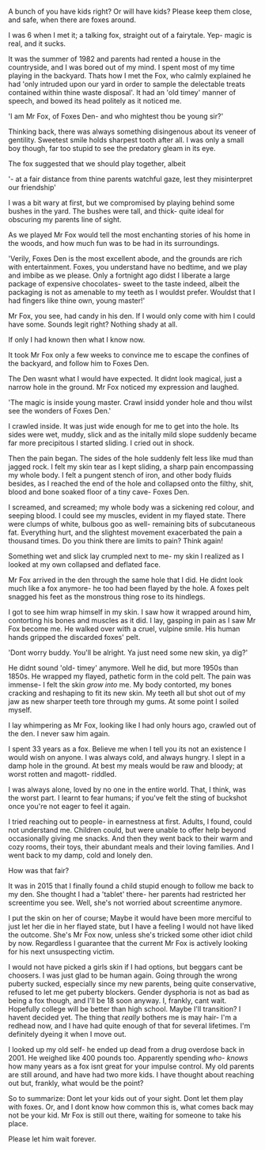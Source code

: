 A bunch of you have kids right? Or will have kids? Please keep them close, and safe, when there are foxes around.

I was 6 when I met it; a talking fox, straight out of a fairytale. Yep- magic is real, and it sucks.

It was the summer of 1982 and parents had rented a house in the countryside, and I was bored out of my mind. I spent most of my time playing in the backyard. Thats how I met the Fox, who calmly explained he had 'only intruded upon our yard in order to sample the delectable treats contained within thine waste disposal'. It had an 'old timey' manner of speech, and bowed its head politely as it noticed me.

'I am Mr Fox, of Foxes Den- and who mightest thou be young sir?'

Thinking back, there was always something disingenous about its veneer of gentility. Sweetest smile holds sharpest tooth after all.
I was only a small boy though, far too stupid to see the predatory gleam in its eye.

The fox suggested that we should play together, albeit

'- at a fair distance from thine parents watchful gaze, lest they misinterpret our friendship'

I was a bit wary at first, but we compromised by playing behind some bushes in the yard. The bushes were tall, and thick- quite ideal for obscuring my parents line of sight.

As we played Mr Fox would tell the most enchanting stories of his home in the woods, and how much fun was to be had in its surroundings.

'Verily, Foxes Den is the most excellent abode, and the grounds are rich with entertainment. Foxes, you understand have no bedtime, and we play and imbibe as we please. Only a fortnight ago didst I liberate a large package of expensive chocolates- sweet to the taste indeed, albeit the packaging is not as amenable to my teeth as I wouldst prefer. Wouldst that I had fingers like thine own, young master!'

Mr Fox, you see, had candy in his den. If I would only come with him I could have some. Sounds legit right? Nothing shady at all.

If only I had known then what I know now.

It took Mr Fox only a few weeks to convince me to escape the confines of the backyard, and follow him to Foxes Den.

The Den wasnt what I would have expected. It didnt look magical, just a narrow hole in the ground. Mr Fox noticed my expression and laughed.

'The magic is inside young master. Crawl insidd yonder hole and thou wilst see the wonders of Foxes Den.'

I crawled inside. It was just wide enough for me to get into the hole. Its sides were wet, muddy, slick and as the initally mild slope suddenly became far more precipitous I started sliding. I cried out in shock.

Then the pain began. The sides of the hole suddenly felt less like mud than jagged rock. I felt my skin tear as I kept sliding, a sharp pain encompassing my whole body. I felt a pungent stench of iron, and other body fluids besides, as I reached the end of the hole and collapsed onto the filthy, shit, blood and bone soaked floor of a tiny cave- Foxes Den. 

I screamed, and screamed; my whole body was a sickening red colour, and seeping blood. I could see my muscles, evident in my flayed state. There were clumps of white, bulbous goo as well- remaining bits of subcutaneous fat. Everything hurt, and the slightest movement exacerbated the pain a thousand times. Do you think there are limits to pain? Think again!

Something wet and slick lay crumpled next to me- my skin I realized as I looked at my own collapsed and deflated face.

Mr Fox arrived in the den through the same hole that I did. He didnt look much like a fox anymore- he too had been flayed by the hole. A foxes pelt snagged his feet as the monstrous thing rose to its hindlegs.

I got to see him wrap himself in my skin. I saw how it wrapped around him, contorting his bones and muscles as it did. I lay, gasping in pain as I saw Mr Fox become me.
He walked over with a cruel, vulpine smile. His human hands gripped the discarded foxes' pelt.

'Dont worry buddy. You'll be alright. Ya just need some new skin, ya dig?'

He didnt sound 'old- timey' anymore. Well he did, but more 1950s than 1850s. He wrapped my flayed, pathetic form in the cold pelt. The pain was immense- I felt the skin *grow into* me. My body contorted, my bones cracking and reshaping to fit its new skin. My teeth all but shot out of my jaw as new sharper teeth tore through my gums. At some point I soiled myself.

I lay whimpering as Mr Fox, looking like I had only hours ago, crawled out of the den. I never saw him again.

I spent 33 years as a fox. Believe me when I tell you its not an existence I would wish on anyone. I was always cold, and always hungry. I slept in a damp hole in the ground. At best my meals would be raw and bloody; at worst rotten and magott- riddled.

I was always alone, loved by no one in the entire world. That, I think, was the worst part. I learnt to fear humans; if you've felt the sting of buckshot once you're not eager to feel it again.

I tried reaching out to people- in earnestness at first. Adults, I found, could not understand me. Children could, but were unable to offer help beyond occasionally giving me snacks. 
And then they went back to their warm and cozy rooms, their toys, their abundant meals and their loving families. And I went back to my damp, cold and lonely den. 

How was that fair?

It was in 2015 that I finally found a child stupid enough to follow me back to my den. She thought I had a 'tablet' there- her parents had restricted her screentime you see. 
Well, she's not worried about screentime anymore. 

I put the skin on her of course; Maybe it would have been more merciful to just let her die in her flayed state, but I have a feeling I would not have liked the outcome. She's Mr Fox now, unless she's tricked some other idiot child by now. Regardless I guarantee that the current Mr Fox is actively looking for his next unsuspecting victim.

I would not have picked a girls skin if I had options, but beggars cant be choosers. I was just glad to be human again. Going through the wrong puberty sucked, especially since my new parents, being quite conservative, refused to let me get puberty blockers. Gender dysphoria is not as bad as being a fox though, and I'll be 18 soon anyway. I, frankly, cant wait. Hopefully college will be better than high school. Maybe I'll transition? I havent decided yet. The thing that *really* bothers me is may hair- I'm a redhead now, and I have had quite enough of that for several lifetimes. I'm definitely dyeing it when I move out.

I looked up my old self- he ended up dead from a drug overdose back in 2001. He weighed like 400 pounds too. Apparently spending *who- knows* how many years as a fox isnt great for your impulse control. My old parents are still around, and have had two more kids. I have thought about reaching out but, frankly, what would be the point?

So to summarize: Dont let your kids out of your sight. Dont let them play with foxes. Or, and I dont know how common this is, what comes back may not be your kid. Mr Fox is still out there, waiting for someone to take his place. 

Please let him wait forever. 

